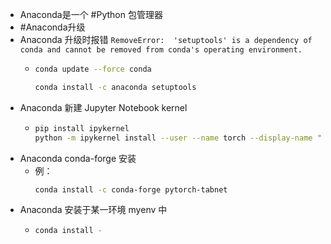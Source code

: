 - Anaconda是一个 #Python 包管理器
- #Anaconda升级
- Anaconda 升级时报错 `RemoveError:  'setuptools' is a dependency of conda and cannot be removed from conda's operating environment.`
	- ```bash
	  conda update --force conda
	  
	  conda install -c anaconda setuptools
	  ```
- Anaconda 新建 Jupyter Notebook kernel
	- ```bash
	  pip install ipykernel
	  python -m ipykernel install --user --name torch --display-name "Python (torch)"
	  ```
- Anaconda conda-forge 安装
	- 例：
	  ```bash
	  conda install -c conda-forge pytorch-tabnet
	  ```
- Anaconda 安装于某一环境 myenv 中
	- ```bash
	  conda install -
	  ```